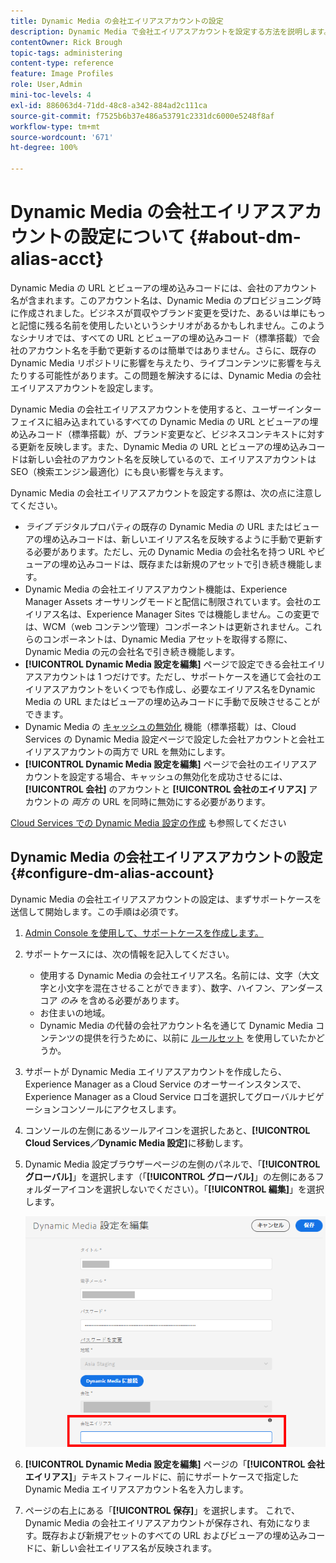 ```yaml
---
title: Dynamic Media の会社エイリアスアカウントの設定
description: Dynamic Media で会社エイリアスアカウントを設定する方法を説明します。
contentOwner: Rick Brough
topic-tags: administering
content-type: reference
feature: Image Profiles
role: User,Admin
mini-toc-levels: 4
exl-id: 886063d4-71dd-48c8-a342-884ad2c111ca
source-git-commit: f7525b6b37e486a53791c2331dc6000e5248f8af
workflow-type: tm+mt
source-wordcount: '671'
ht-degree: 100%

---
```


# Dynamic Media の会社エイリアスアカウントの設定について {#about-dm-alias-acct}

<!-- hide: yes
hidefromtoc: yes -->

<!-- >[!NOTE]
>
>This feature to create a Dynamic Media company alias account is in the Prerelease Channel for January 2022. See [Prerelease Channel documentation](https://experienceleague.adobe.com/docs/experience-manager-cloud-service/content/release-notes/prerelease.html?lang=en#enable-prerelease) for information on how to enable the feature for your environment. The feature is generally available in the February 2022 release. -->

Dynamic Media の URL とビューアの埋め込みコードには、会社のアカウント名が含まれます。このアカウント名は、Dynamic Media のプロビジョニング時に作成されました。ビジネスが買収やブランド変更を受けた、あるいは単にもっと記憶に残る名前を使用したいというシナリオがあるかもしれません。このようなシナリオでは、すべての URL とビューアの埋め込みコード（標準搭載）で会社のアカウント名を手動で更新するのは簡単ではありません。さらに、既存の Dynamic Media リポジトリに影響を与えたり、ライブコンテンツに影響を与えたりする可能性があります。この問題を解決するには、Dynamic Media の会社エイリアスアカウントを設定します。

Dynamic Media の会社エイリアスアカウントを使用すると、ユーザーインターフェイスに組み込まれているすべての Dynamic Media の URL とビューアの埋め込みコード（標準搭載）が、ブランド変更など、ビジネスコンテキストに対する更新を反映します。また、Dynamic Media の URL とビューアの埋め込みコードは新しい会社のアカウント名を反映しているので、エイリアスアカウントは SEO（検索エンジン最適化）にも良い影響を与えます。

Dynamic Media の会社エイリアスアカウントを設定する際は、次の点に注意してください。

* *ライブ* デジタルプロパティの既存の Dynamic Media の URL またはビューアの埋め込みコードは、新しいエイリアス名を反映するように手動で更新する必要があります。ただし、元の Dynamic Media の会社名を持つ URL やビューアの埋め込みコードは、既存または新規のアセットで引き続き機能します。
* Dynamic Media の会社エイリアスアカウント機能は、Experience Manager Assets オーサリングモードと配信に制限されています。会社のエイリアス名は、Experience Manager Sites では機能しません。この変更では、WCM（web コンテンツ管理）コンポーネントは更新されません。これらのコンポーネントは、Dynamic Media アセットを取得する際に、Dynamic Media の元の会社名で引き続き機能します。
* **[!UICONTROL Dynamic Media 設定を編集]** ページで設定できる会社エイリアスアカウントは 1 つだけです。ただし、サポートケースを通じて会社のエイリアスアカウントをいくつでも作成し、必要なエイリアス名をDynamic Media の URL またはビューアの埋め込みコードに手動で反映させることができます。
* Dynamic Media の [キャッシュの無効化](/help/assets/dynamic-media/invalidate-cdn-cache-dynamic-media.md) 機能（標準搭載）は、Cloud Services の Dynamic Media 設定ページで設定した会社アカウントと会社エイリアスアカウントの両方で URL を無効にします。
* **[!UICONTROL Dynamic Media 設定を編集]** ページで会社のエイリアスアカウントを設定する場合、キャッシュの無効化を成功させるには、 **[!UICONTROL 会社]** のアカウントと **[!UICONTROL 会社のエイリアス]** アカウントの *両方* の URL を同時に無効にする必要があります。

[Cloud Services での Dynamic Media 設定の作成](/help/assets/dynamic-media/config-dm.md#configuring-dynamic-media-cloud-services) も参照してください

## Dynamic Media の会社エイリアスアカウントの設定 {#configure-dm-alias-account}

Dynamic Media の会社エイリアスアカウントの設定は、まずサポートケースを送信して開始します。この手順は必須です。

1. [Admin Console を使用して、サポートケースを作成します。](https://helpx.adobe.com/jp/enterprise/using/support-for-experience-cloud.html)
1. サポートケースには、次の情報を記入してください。

   * 使用する Dynamic Media の会社エイリアス名。名前には、文字（大文字と小文字を混在させることができます）、数字、ハイフン、アンダースコア *のみ* を含める必要があります。
   * お住まいの地域。
   * Dynamic Media の代替の会社アカウント名を通じて Dynamic Media コンテンツの提供を行うために、以前に [ルールセット](/help/assets/dynamic-media/using-rulesets-to-transform-urls.md) を使用していたかどうか。

1. サポートが Dynamic Media エイリアスアカウントを作成したら、Experience Manager as a Cloud Service のオーサーインスタンスで、Experience Manager as a Cloud Service ロゴを選択してグローバルナビゲーションコンソールにアクセスします。
1. コンソールの左側にあるツールアイコンを選択したあと、**[!UICONTROL Cloud Services／Dynamic Media 設定]**&#x200B;に移動します。
1. Dynamic Media 設定ブラウザーページの左側のパネルで、「**[!UICONTROL グローバル]**」を選択します（「**[!UICONTROL グローバル]**」の左側にあるフォルダーアイコンを選択しないでください）。「**[!UICONTROL 編集]**」を選択します。

   ![Dynamic Media の「会社エイリアス」テキストフィールド](/help/assets/assets-dm/dm-company-alias.png)

1. **[!UICONTROL Dynamic Media 設定を編集]** ページの「**[!UICONTROL 会社エイリアス]**」テキストフィールドに、前にサポートケースで指定した Dynamic Media エイリアスアカウント名を入力します。
1. ページの右上にある「**[!UICONTROL 保存]**」を選択します。
これで、Dynamic Media の会社エイリアスアカウントが保存され、有効になります。既存および新規アセットのすべての URL およびビューアの埋め込みコードに、新しい会社エイリアス名が反映されます。